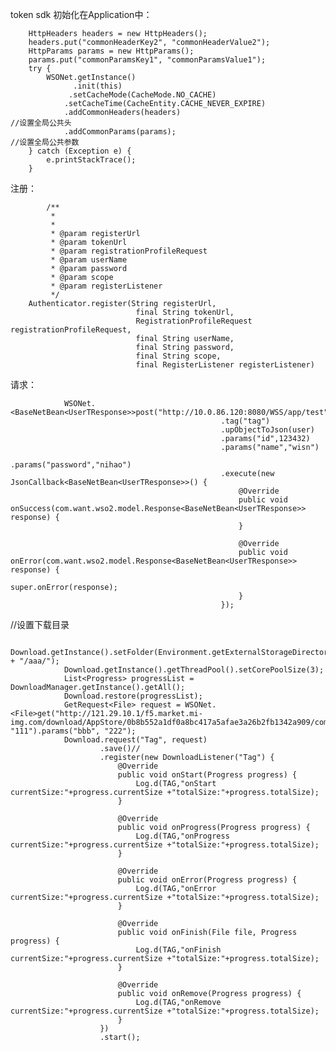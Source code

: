 token sdk
初始化在Application中：

        HttpHeaders headers = new HttpHeaders();
        headers.put("commonHeaderKey2", "commonHeaderValue2");
        HttpParams params = new HttpParams();
        params.put("commonParamsKey1", "commonParamsValue1");
        try {
            WSONet.getInstance()
                  .init(this)
                 .setCacheMode(CacheMode.NO_CACHE)
                .setCacheTime(CacheEntity.CACHE_NEVER_EXPIRE)
                .addCommonHeaders(headers)                                         //设置全局公共头
                .addCommonParams(params);                                          //设置全局公共参数
        } catch (Exception e) {
            e.printStackTrace();
        }

注册：

            /**
             *
             *
             * @param registerUrl
             * @param tokenUrl
             * @param registrationProfileRequest
             * @param userName
             * @param password
             * @param scope
             * @param registerListener
             */
        Authenticator.register(String registerUrl,
                                final String tokenUrl,
                                RegistrationProfileRequest registrationProfileRequest,
                                final String userName,
                                final String password,
                                final String scope,
                                final RegisterListener registerListener)

  请求：

                WSONet.<BaseNetBean<UserTResponse>>post("http://10.0.86.120:8080/WSS/app/test")
                                                   .tag("tag")
                                                   .upObjectToJson(user)
                                                   .params("id",123432)
                                                   .params("name","wisn")
                                                   .params("password","nihao")
                                                   .execute(new JsonCallback<BaseNetBean<UserTResponse>>() {
                                                       @Override
                                                       public void onSuccess(com.want.wso2.model.Response<BaseNetBean<UserTResponse>> response) {
                                                       }

                                                       @Override
                                                       public void onError(com.want.wso2.model.Response<BaseNetBean<UserTResponse>> response) {
                                                           super.onError(response);
                                                       }
                                                   });
//设置下载目录

            Download.getInstance().setFolder(Environment.getExternalStorageDirectory().getAbsolutePath() + "/aaa/");
                Download.getInstance().getThreadPool().setCorePoolSize(3);
                List<Progress> progressList = DownloadManager.getInstance().getAll();
                Download.restore(progressList);
                GetRequest<File> request = WSONet.<File>get("http://121.29.10.1/f5.market.mi-img.com/download/AppStore/0b8b552a1df0a8bc417a5afae3a26b2fb1342a909/com.qiyi.video.apk").headers("aaa", "111").params("bbb", "222");
                Download.request("Tag", request)
                        .save()//
                        .register(new DownloadListener("Tag") {
                            @Override
                            public void onStart(Progress progress) {
                                Log.d(TAG,"onStart  currentSize:"+progress.currentSize +"totalSize:"+progress.totalSize);
                            }

                            @Override
                            public void onProgress(Progress progress) {
                                Log.d(TAG,"onProgress  currentSize:"+progress.currentSize +"totalSize:"+progress.totalSize);
                            }

                            @Override
                            public void onError(Progress progress) {
                                Log.d(TAG,"onError  currentSize:"+progress.currentSize +"totalSize:"+progress.totalSize);
                            }

                            @Override
                            public void onFinish(File file, Progress progress) {
                                Log.d(TAG,"onFinish  currentSize:"+progress.currentSize +"totalSize:"+progress.totalSize);
                            }

                            @Override
                            public void onRemove(Progress progress) {
                                Log.d(TAG,"onRemove  currentSize:"+progress.currentSize +"totalSize:"+progress.totalSize);
                            }
                        })
                        .start();